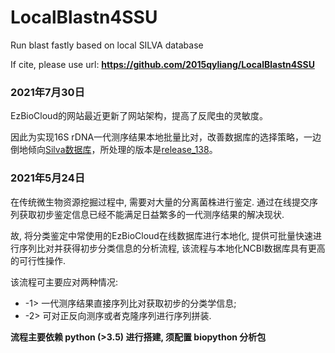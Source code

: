 # LocalBlastn4SSU
Run blast fastly based on local SILVA database

If cite, please use url: **https://github.com/2015qyliang/LocalBlastn4SSU**

### 2021年7月30日

EzBioCloud的网站最近更新了网站架构，提高了反爬虫的灵敏度。

因此为实现16S rDNA一代测序结果本地批量比对，改善数据库的选择策略，一边倒地倾向[Silva数据库](https://www.arb-silva.de/)，所处理的版本是[release_138](https://www.arb-silva.de/fileadmin/silva_databases/release_138/Exports/SILVA_138_SSURef_NR99_tax_silva.fasta.gz)。

### 2021年5月24日

在传统微生物资源挖掘过程中, 需要对大量的分离菌株进行鉴定. 通过在线提交序列获取初步鉴定信息已经不能满足日益繁多的一代测序结果的解决现状. 

故, 将分类鉴定中常使用的EzBioCloud在线数据库进行本地化, 提供可批量快速进行序列比对并获得初步分类信息的分析流程, 该流程与本地化NCBI数据库具有更高的可行性操作.

该流程可主要应对两种情况:

- -1> 一代测序结果直接序列比对获取初步的分类学信息;
- -2> 可对正反向测序或者克隆序列进行序列拼装.

**流程主要依赖 python (>3.5) 进行搭建, 须配置 biopython 分析包**
